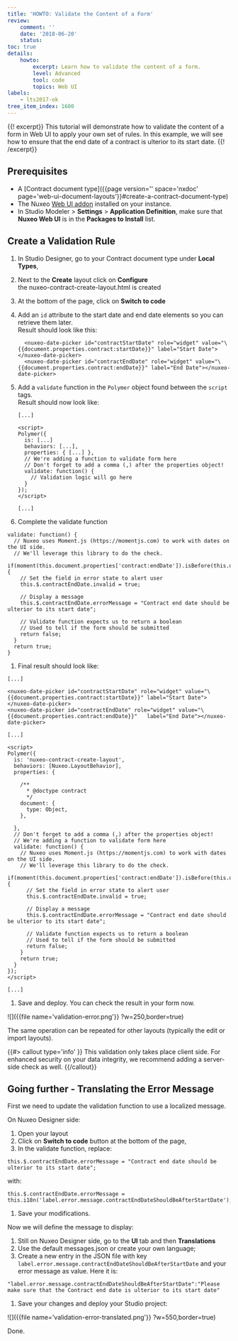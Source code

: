 ```yaml
---
title: 'HOWTO: Validate the Content of a Form'
review:
    comment: ''
    date: '2018-06-20'
    status:
toc: true
details:
    howto:
        excerpt: Learn how to validate the content of a form.
        level: Advanced
        tool: code
        topics: Web UI
labels:
    - lts2017-ok
tree_item_index: 1600
---
```

{{! excerpt}}
This tutorial will demonstrate how to validate the content of a form in Web UI to apply your own set of rules. In this example, we will see how to ensure that the end date of a contract is ulterior to its start date.
{{! /excerpt}}

## Prerequisites

- A [Contract document type]({{page version='' space='nxdoc' page='web-ui-document-layouts'}}#create-a-contract-document-type)
- The Nuxeo [Web UI addon](https://connect.nuxeo.com/nuxeo/site/marketplace/package/nuxeo-web-ui) installed on your instance.
- In Studio Modeler > **Settings** > **Application Definition**, make sure that **Nuxeo Web UI** is in the **Packages to Install** list.

## Create a Validation Rule

1. In Studio Designer, go to your Contract document type under **Local Types**,
1. Next to the **Create** layout click on **Configure**</br>
    the nuxeo-contract-create-layout.html is created
1. At the bottom of the page, click on **Switch to code**
1. Add an `id` attribute to the start date and end date elements so you can retrieve them later.</br>
    Result should look like this:
    ```
      <nuxeo-date-picker id="contractStartDate" role="widget" value="\{{document.properties.contract:startDate}}" label="Start Date"></nuxeo-date-picker>
      <nuxeo-date-picker id="contractEndDate" role="widget" value="\{{document.properties.contract:endDate}}" label="End Date"></nuxeo-date-picker>
    ```
1. Add a `validate` function in the `Polymer` object found between the `script` tags.</br>
    Result should now look like:
    ```
    [...]

    <script>
    Polymer({
      is: [...]
      behaviors: [...],
      properties: { [...] },
      // We're adding a function to validate form here
      // Don't forget to add a comma (,) after the properties object!
      validate: function() {
        // Validation logic will go here
      }
    });
    </script>

    [...]
    ```

1. Complete the validate function
  ```
  validate: function() {
    // Nuxeo uses Moment.js (https://momentjs.com) to work with dates on the UI side.
    // We'll leverage this library to do the check.
    if(moment(this.document.properties['contract:endDate']).isBefore(this.document.properties['contract:startDate'])) {
      // Set the field in error state to alert user
      this.$.contractEndDate.invalid = true;

      // Display a message
      this.$.contractEndDate.errorMessage = "Contract end date should be ulterior to its start date";

      // Validate function expects us to return a boolean
      // Used to tell if the form should be submitted
      return false;
    }
    return true;
  }
  ```

1. Final result should look like:

  ```
  [...]

  <nuxeo-date-picker id="contractStartDate" role="widget" value="\{{document.properties.contract:startDate}}" label="Start Date"></nuxeo-date-picker>
  <nuxeo-date-picker id="contractEndDate" role="widget" value="\{{document.properties.contract:endDate}}"   label="End Date"></nuxeo-date-picker>

  [...]

  <script>
  Polymer({
    is: 'nuxeo-contract-create-layout',
    behaviors: [Nuxeo.LayoutBehavior],
    properties: {

      /**
        * @doctype contract
        */
      document: {
        type: Object,
      },

    },
    // Don't forget to add a comma (,) after the properties object!
    // We're adding a function to validate form here
    validate: function() {
      // Nuxeo uses Moment.js (https://momentjs.com) to work with dates on the UI side.
      // We'll leverage this library to do the check.
      if(moment(this.document.properties['contract:endDate']).isBefore(this.document.properties['contract:startDate'])) {
        // Set the field in error state to alert user
        this.$.contractEndDate.invalid = true;

        // Display a message
        this.$.contractEndDate.errorMessage = "Contract end date should be ulterior to its start date";

        // Validate function expects us to return a boolean
        // Used to tell if the form should be submitted
        return false;
      }
      return true;
    }
  });
  </script>

  [...]
  ```

1. Save and deploy. You can check the result in your form now.

  ![]({{file name='validation-error.png'}} ?w=250,border=true)

The same operation can be repeated for other layouts (typically the edit or import layouts).

{{#> callout type='info' }}
This validation only takes place client side. For enhanced security on your data integrity, we recommend adding a server-side check as well.
{{/callout}}

## Going further - Translating the Error Message

First we need to update the validation function to use a localized message.

On Nuxeo Designer side:
1. Open your layout
1. Click on **Switch to code** button at the bottom of the page,
1. In the validate function, replace:
  ```
  this.$.contractEndDate.errorMessage = "Contract end date should be ulterior to its start date";
  ```

  with:

  ```
  this.$.contractEndDate.errorMessage = this.i18n('label.error.message.contractEndDateShouldBeAfterStartDate');
  ```
1. Save your modifications.

Now we will define the message to display:

1. Still on Nuxeo Designer side, go to the **UI** tab and then **Translations**
1. Use the default messages.json or create your own language;
1. Create a new entry in the JSON file with key `label.error.message.contractEndDateShouldBeAfterStartDate` and your error message as value. Here it is:
  ```
  "label.error.message.contractEndDateShouldBeAfterStartDate":"Please make sure that the Contract end date is ulterior to its start date"
  ```
1. Save your changes and deploy your Studio project:

  ![]({{file name='validation-error-translated.png'}} ?w=550,border=true)

Done.
